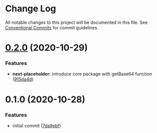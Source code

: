 # Change Log

All notable changes to this project will be documented in this file.
See [Conventional Commits](https://conventionalcommits.org) for commit guidelines.

# [0.2.0](https://github.com/joe-bell/next-placeholder/compare/v0.1.0...v0.2.0) (2020-10-29)


### Features

* **next-placeholder:** introduce core package with getBase64 function ([915da4d](https://github.com/joe-bell/next-placeholder/commit/915da4dab685f4805c5bbab4336a33eb5f10c3aa))





# 0.1.0 (2020-10-28)


### Features

* initial commit ([7da9ebf](https://github.com/joe-bell/next-blurhash/commit/7da9ebf1e60fe65a36c8615b6d4ae89be863149b))
